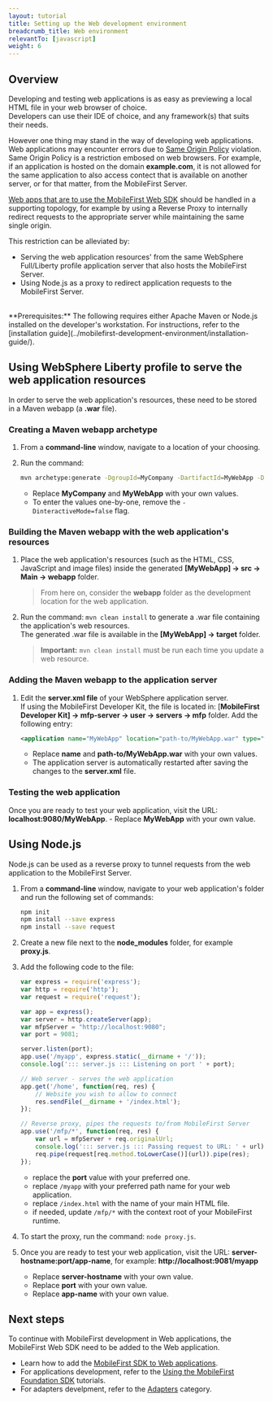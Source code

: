 ```yaml
---
layout: tutorial
title: Setting up the Web development environment
breadcrumb_title: Web environment
relevantTo: [javascript]
weight: 6
---
```

## Overview
Developing and testing web applications is as easy as previewing a local HTML file in your web browser of choice.  
Developers can use their IDE of choice, and any framework(s) that suits their needs.

However one thing may stand in the way of developing web applications. Web applications may encounter errors due to [Same Origin Policy](https://developer.mozilla.org/en-US/docs/Web/Security/Same-origin_policy) violation. Same Origin Policy is a restriction embosed on web browsers. For example, if an application is hosted on the domain **example.com**, it is not allowed for the same application to also access contect that is available on another server, or for that matter, from the MobileFirst Server.

[Web apps that are to use the MobileFirst Web SDK](../../adding-the-mfpf-sdk/web) should be handled in a supporting topology, for example by using a Reverse Proxy to internally redirect requests to the appropriate server while maintaining the same single origin.

This restriction can be alleviated by:

- Serving the web application resources' from the same WebSphere Full/Liberty profile application server that also hosts the MobileFirst Server.
- Using Node.js as a proxy to redirect application requests to the MobileFirst Server.

<br/>
**Prerequisites:**  
The following requires either Apache Maven or Node.js installed on the developer's workstation.  
For instructions, refer to the [installation guide](../mobilefirst-development-environment/installation-guide/).

## Using WebSphere Liberty profile to serve the web application resources
In order to serve the web application's resources, these need to be stored in a Maven webapp (a **.war** file).

### Creating a Maven webapp archetype
1. From a **command-line** window, navigate to a location of your choosing.
2. Run the command:

    ```bash
    mvn archetype:generate -DgroupId=MyCompany -DartifactId=MyWebApp -DarchetypeArtifactId=maven-archetype-webapp -DinteractiveMode=false
    ```
    - Replace **MyCompany** and **MyWebApp** with your own values.
    - To enter the values one-by-one, remove the `-DinteractiveMode=false` flag.

### Building the Maven webapp with the web application's resources 
1. Place the web application's resources (such as the HTML, CSS, JavaScript and image files) inside the generated **[MyWebApp] → src → Main → webapp** folder.

    > From here on, consider the **webapp** folder as the development location for the web application.

2. Run the command: `mvn clean install` to generate a .war file containing the application's web resources.  
   The generated .war file is available in the **[MyWebApp] → target** folder.
   
    > <span class="glyphicon glyphicon-exclamation-sign" aria-hidden="true"></span> **Important:** `mvn clean install` must be run each time you update a web resource.

### Adding the Maven webapp to the application server
1. Edit the **server.xml file** of your WebSphere application server.  
    If using the MobileFirst Developer Kit, the file is located in: [**MobileFirst Developer Kit] → mfp-server → user → servers → mfp** folder. Add the following entry:

    ```xml
    <application name="MyWebApp" location="path-to/MyWebApp.war" type="war"></application>
    ```
    - Replace **name** and **path-to/MyWebApp.war** with your own values.
    - The application server is automatically restarted after saving the changes to the **server.xml** file.  

### Testing the web application
Once you are ready to test your web application, visit the URL: **localhost:9080/MyWebApp**.
    - Replace **MyWebApp** with your own value.

## Using Node.js
Node.js can be used as a reverse proxy to tunnel requests from the web application to the MobileFirst Server.

1. From a **command-line** window, navigate to your web application's folder and run the following set of commands: 

    ```bash
    npm init
    npm install --save express
    npm install --save request
    ```

2. Create a new file next to the **node_modules** folder, for example **proxy.js**.
3. Add the following code to the file:

    ```javascript
    var express = require('express');
    var http = require('http');
    var request = require('request');

    var app = express();
    var server = http.createServer(app);
    var mfpServer = "http://localhost:9080";
    var port = 9081;

    server.listen(port);
    app.use('/myapp', express.static(__dirname + '/'));
    console.log('::: server.js ::: Listening on port ' + port);

    // Web server - serves the web application
    app.get('/home', function(req, res) {
        // Website you wish to allow to connect
        res.sendFile(__dirname + '/index.html');
    });

    // Reverse proxy, pipes the requests to/from MobileFirst Server
    app.use('/mfp/*', function(req, res) {
        var url = mfpServer + req.originalUrl;
        console.log('::: server.js ::: Passing request to URL: ' + url);
        req.pipe(request[req.method.toLowerCase()](url)).pipe(res);
    });
    ```
    - replace the **port** value with your preferred one.
    - replace `/myapp` with your preferred path name for your web application.
    - replace `/index.html` with the name of your main HTML file.
    - if needed, update `/mfp/*` with the context root of your MobileFirst runtime.

4. To start the proxy, run the command: `node proxy.js`.
5. Once you are ready to test your web application, visit the URL: **server-hostname:port/app-name**, for example: **http://localhost:9081/myapp**
    - Replace **server-hostname** with your own value.
    - Replace **port** with your own value.
    - Replace **app-name** with your own value.

## Next steps
To continue with MobileFirst development in Web applications, the MobileFirst Web SDK need to be added to the Web application.

* Learn how to add the [MobileFirst SDK to Web applications](../../adding-the-mfpf-sdk/web/).
* For applications development, refer to the [Using the MobileFirst Foundation SDK](../../using-the-mfpf-sdk/) tutorials.
* For adapters develpment, refer to the [Adapters](../../adapters/) category.
